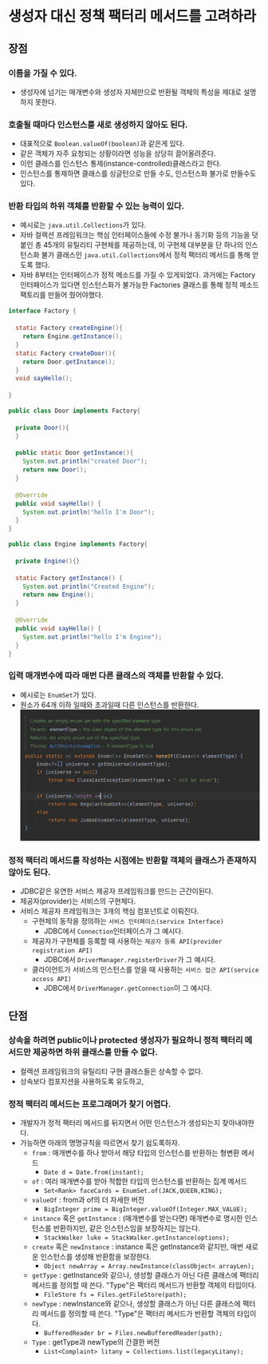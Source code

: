 # 생성자 대신 정책 팩터리 메서드를 고려하라
## 장점
### 이름을 가질 수 있다.
- 생성자에 넘기는 매개변수와 생성자 자체만으로 반환될 객체의 특성을 제대로 설명하지 못한다.

### 호출될 때마다 인스턴스를 새로 생성하지 않아도 된다.
- 대표적으로 `Boolean.valueOf(boolean)`과 같은게 있다.
- 같은 객체가 자주 요청되는 상황이라면 성능을 상당히 끌어올려준다.
- 이런 클래스를 인스턴스 통제(instance-controlled)클래스라고 한다.
- 인스턴스를 통제하면 클래스를 싱글턴으로 만들 수도, 인스턴스화 불가로 만들수도 있다.

### 반환 타입의 하위 객체를 반환할 수 있는 능력이 있다.
- 예시로는 `java.util.Collections`가 있다.
- 자바 컬렉션 프레임워크는 핵심 인터페이스들에 수정 불가나 동기화 등의 기능을 덧붙인 총 45개의 유틸리티 구현체를 제공하는데, 이 구현체 대부분을 단 하나의 인스턴스화 불가 클래스인 `java.util.Collections`에서 정적 팩터리 메서드를 통해 얻도록 했다.
- 자바 8부터는 인터페이스가 정적 메소드를 가질 수 있게되었다. 과거에는 Factory 인터페이스가 있다면 인스턴스화가 불가능한 Factories 클래스를 통해 정적 메소드 팩토리를 만들어 줬어야했다.
```java
interface Factory {

  static Factory createEngine(){
    return Engine.getInstance();
  }
  static Factory createDoor(){
    return Door.getInstance();
  }
  void sayHello();

}
```
```java
public class Door implements Factory{

  private Door(){
  }

  public static Door getInstance(){
    System.out.println("created Door");
    return new Door();
  }

  @Override
  public void sayHello() {
    System.out.println("hello I'm Door");
  }
}
```
```java
public class Engine implements Factory{

  private Engine(){}

  static Factory getInstance() {
    System.out.println("Created Engine");
    return new Engine();
  }

  @Override
  public void sayHello() {
    System.out.println("hello I'm Engine");
  }
}
```


### 입력 매개변수에 따라 매번 다른 클래스의 객체를 반환할 수 있다.
- 예시로는 `EnumSet`가 있다.
- 원소가 64개 이하 일때와 초과일때 다른 인스턴스를 반환한다.
![./images/chapter2.item1-1.PNG](images/item1-1.PNG)

### 정적 팩터리 메서드를 작성하는 시점에는 반환할 객체의 클래스가 존재하지 않아도 된다.
- JDBC같은 유연한 서비스 제공자 프레임워크를 만드는 근간이된다.
- 제공자(provider)는 서비스의 구현체다.
- 서비스 제공자 프레임워크는 3개의 핵심 컴포넌트로 이뤄진다.
  - 구현체의 동작을 정의하는 `서비스 인터페이스(service Interface)`
    - JDBC에서 `Connection`인터페이스가 그 예시다. 
  - 제공자가 구현체를 등록할 때 사용하는 `제공자 등록 API(provider registration API)`
    - JDBC에서 `DriverManager.registerDriver`가 그 예시다. 
  - 클라이언트가 서비스의 인스턴스를 얻을 때 사용하는 `서비스 접근 API(service access API)`
    - JDBC에서 `DriverManager.getConnection`이 그 예시다.

## 단점
### 상속을 하려면 public이나 protected 생성자가 필요하니 정적 팩터리 메서드만 제공하면 하위 클래스를 만들 수 없다.
- 컬렉션 프레임워크의 유틸리티 구현 클래스들은 상속할 수 없다.
- 상속보다 컴포지션을 사용하도록 유도하고,
### 정적 팩터리 메서드는 프로그래머가 찾기 어렵다.
- 개발자가 정적 팩터리 메서드를 뒤지면서 어떤 인스턴스가 생성되는지 찾아내야한다.
- 가능하면 아래의 명명규칙을 따르면서 찾기 쉽도록하자.
  - `from` : 매개변수를 하나 받아서 해당 타입의 인스턴스를 반환하는 형변환 메서드
    - `Date d = Date.from(instant);`
  - `of` : 여러 매개변수를 받아 적합한 타입의 인스턴스를 반환하는 집계 메서드
    - `Set<Rank> faceCards = EnumSet.of(JACK,QUEEN,KING);`
  - `valueOf` : from과 of의 더 자세한 버전
    - `BigInteger prime = BigInteger.valueOf(Integer.MAX_VALUE);`
  - `instance` 혹은 `getInstance` : (매개변수를 받는다면) 매개변수로 명시한 인스턴스를 반환하지만, 같은 인스턴스임을 보장하지는 않는다.
    - `StackWalker luke = StackWalker.getInstance(options);`
  - `create` 혹은 `newInstance` : instance 혹은 getInstance와 같지만, 매번 새로운 인스턴스를 생성해 반환함을 보장한다.
    - `Object newArray = Array.newInstance(classObject< arrayLen);`
  - `getType` : getInstance와 같으나, 생성할 클래스가 아닌 다른 클래스에 팩터리 메서드를 정의할 때 쓴다. "Type"은 팩터리 메서드가 반환할 객체의 타입이다.
    - `FileStore fs = Files.getFileStore(path);` 
  - `newType` : newInstance와 같으나, 생성할 클래스가 아닌 다른 클래스에 팩터리 메서드를 정의할 때 쓴다. "Type"은 팩터리 메서드가 반환할 객체의 타입이다.
    - `BufferedReader br = Files.newBufferedReader(path);`
  - `Type` : getType과 newType의 간결한 버전
    - `List<Complaint> litany = Collections.list(legacyLitany);` 